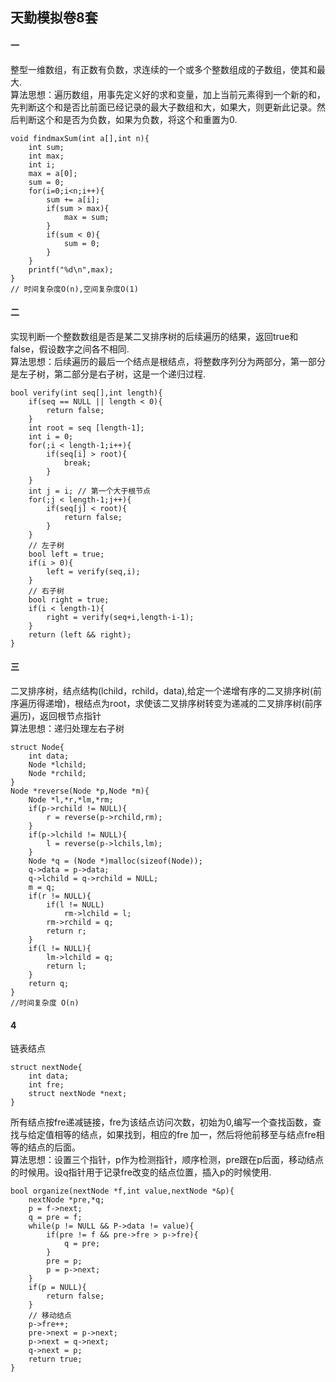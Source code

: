 ## 天勤模拟卷8套
#### 一
整型一维数组，有正数有负数，求连续的一个或多个整数组成的子数组，使其和最大.  
算法思想：遍历数组，用事先定义好的求和变量，加上当前元素得到一个新的和，先判断这个和是否比前面已经记录的最大子数组和大，如果大，则更新此记录。然后判断这个和是否为负数，如果为负数，将这个和重置为0.  
```
void findmaxSum(int a[],int n){
    int sum;
    int max;
    int i;
    max = a[0];
    sum = 0;
    for(i=0;i<n;i++){
        sum += a[i];
        if(sum > max){
            max = sum;
        }
        if(sum < 0){
            sum = 0;
        }
    }
    printf("%d\n",max);
}
// 时间复杂度O(n),空间复杂度O(1)
```  
#### 二  
实现判断一个整数数组是否是某二叉排序树的后续遍历的结果，返回true和false，假设数字之间各不相同.  
算法思想：后续遍历的最后一个结点是根结点，将整数序列分为两部分，第一部分是左子树，第二部分是右子树，这是一个递归过程.  
```
bool verify(int seq[],int length){
    if(seq == NULL || length < 0){
        return false;
    }
    int root = seq [length-1];
    int i = 0;
    for(;i < length-1;i++){
        if(seq[i] > root){
            break;
        }
    }
    int j = i; // 第一个大于根节点
    for(;j < length-1;j++){
        if(seq[j] < root){
            return false;
        }
    }
    // 左子树
    bool left = true;
    if(i > 0){
        left = verify(seq,i);
    }
    // 右子树
    bool right = true;
    if(i < length-1){
        right = verify(seq+i,length-i-1);
    }
    return (left && right);
}
```  
#### 三  
二叉排序树，结点结构(lchild，rchild，data),给定一个递增有序的二叉排序树(前序遍历得递增)，根结点为root，求使该二叉排序树转变为递减的二叉排序树(前序遍历)，返回根节点指针  
算法思想：递归处理左右子树  
```
struct Node{
    int data;
    Node *lchild;
    Node *rchild;
}
Node *reverse(Node *p,Node *m){
    Node *l,*r,*lm,*rm;
    if(p->rchild != NULL){
        r = reverse(p->rchild,rm);
    }
    if(p->lchild != NULL){
        l = reverse(p->lchils,lm);
    }
    Node *q = (Node *)malloc(sizeof(Node));
    q->data = p->data;
    q->lchild = q->rchild = NULL;
    m = q;
    if(r != NULL){
        if(l != NULL)
            rm->lchild = l;
        rm->rchild = q;
        return r;
    }
    if(l != NULL){
        lm->lchild = q;
        return l;
    }
    return q;
}
//时间复杂度 O(n)
```  
#### 4  
链表结点  
```
struct nextNode{
    int data;
    int fre;
    struct nextNode *next;
}
```  
所有结点按fre递减链接，fre为该结点访问次数，初始为0,编写一个查找函数，查找与给定值相等的结点，如果找到，相应的fre 加一，然后将他前移至与结点fre相等的结点的后面。  
算法思想：设置三个指针，p作为检测指针，顺序检测，pre跟在p后面，移动结点的时候用。设q指针用于记录fre改变的结点位置，插入p的时候使用.  
```
bool organize(nextNode *f,int value,nextNode *&p){
    nextNode *pre,*q;
    p = f->next;
    q = pre = f;
    while(p != NULL && P->data != value){
        if(pre != f && pre->fre > p->fre){
            q = pre;
        }
        pre = p;
        p = p->next;
    }
    if(p = NULL){
        return false;
    }
    // 移动结点
    p->fre++;
    pre->next = p->next;
    p->next = q->next;
    q->next = p;
    return true; 
}
```